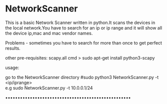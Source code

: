 # NetworkScanner
This is a basic Network Scanner written in python.It scans the devices in the local network.You have to search for an ip or ip range and it will show all the device ip,mac and mac vendor names.  


Problems - sometimes you have to search for more than once to get perfect results.   

other pre-requisites:
scapy.all 
cmd > sudo apt-get install python3-scapy


usage:

go to the NetworkScanner directory 
#sudo python3 NetworkScanner.py -t <ip/iprange>  
e.g sudo NetworkScanner.py -t 10.0.0.1/24


•••••••••••••••••••••••••••••••••••••••••••••••••••
